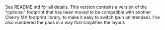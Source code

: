 See README.md for all details. This version contains a version of the "optional" footprint that has been moved to be compatible with another Cherry MX footprint library, to make it easy to switch (pun unintended). I've also numbered the pads in a way that simplifies the layout.